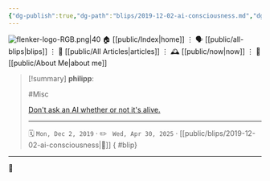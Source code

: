 ```yaml
---
{"dg-publish":true,"dg-path":"blips/2019-12-02-ai-consciousness.md","dg-permalink":"2019/12/02/ai-consciousness/","permalink":"/2019/12/02/ai-consciousness/","title":"philipp @ 2019-12-02"}
---
```



<div class="transclusion internal-embed is-loaded"><div class="markdown-embed">




![flenker-logo-RGB.png|40](/img/user/attachments/flenker-logo-RGB.png)
🏠 [[public/Index\|home]]  ⋮ 🗣️ [[public/all-blips\|blips]] ⋮  📝 [[public/All Articles\|articles]]  ⋮ 🕰️ [[public/now\|now]] ⋮ 🪪 [[public/About Me\|about me]]


</div></div>


> [!summary] **philipp**:
>
> #Misc
>
> [Don't ask an AI whether or not it's
> alive.](https://twitter.com/RealAshEdwards/status/1192201095478562816)
> - - -
>
> 🗓️ <code>Mon, Dec 2, 2019</code>  · ✏️ <code> Wed, Apr 30, 2025</code>  · [[public/blips/2019-12-02-ai-consciousness\|🔗]]
{ #blip}


- - -

 👾
